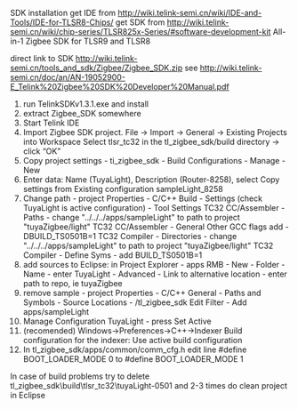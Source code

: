 SDK installation
get IDE from http://wiki.telink-semi.cn/wiki/IDE-and-Tools/IDE-for-TLSR8-Chips/
get SDK from http://wiki.telink-semi.cn/wiki/chip-series/TLSR825x-Series/#software-development-kit
All-in-1 Zigbee SDK for TLSR9 and TLSR8

direct link to SDK http://wiki.telink-semi.cn/tools_and_sdk/Zigbee/Zigbee_SDK.zip
see http://wiki.telink-semi.cn/doc/an/AN-19052900-E_Telink%20Zigbee%20SDK%20Developer%20Manual.pdf


1. run TelinkSDKv1.3.1.exe and install
2. extract Zigbee_SDK somewhere
3. Start Telink IDE
4. Import Zigbee SDK project. File -> Import -> General -> Existing Projects into Workspace Select tlsr_tc32 in the tl_zigbee_sdk/build directory -> click “OK” 
5. Copy project settings - ti_zigbee_sdk - Build Configurations - Manage - New
6. Enter data: Name (TuyaLight), Description (Router-8258), select Copy settings from Existing configuration sampleLight_8258
7. Change path - project Properties - C/C++ Build - Settings (check TuyaLight is active configuration) -
Tool Settings
TC32 CC/Assembler - Paths - change "../../../apps/sampleLight" to path to project "tuyaZigbee/light"
TC32 CC/Assembler - General Other GCC flags add -DBUILD_TS0501B=1
TC32 Compiler - Directories - change "../../../apps/sampleLight" to path to project "tuyaZigbee/light"
TC32 Compiler - Define Syms - add BUILD_TS0501B=1
8. add sources to Eclipse: in Project Explorer - apps RMB - New - Folder - Name - enter TuyaLight - Advanced - Link to alternative location - enter path to repo, ie tuyaZigbee
9. remove sample - project Properties - C/C++ General - Paths and Symbols - Source Locations - /tl_zigbee_sdk Edit Filter - Add apps/sampleLight
10. Manage Configuration TuyaLight - press Set Active
11. (recomended) Windows->Preferences->C++->Indexer Build configuration for the indexer: Use active build configuration
12. In tl_zigbee_sdk/apps/common/comm_cfg.h edit line #define BOOT_LOADER_MODE 0 to #define BOOT_LOADER_MODE 1

In case of build problems try to delete tl_zigbee_sdk\build\tlsr_tc32\tuyaLight-0501 and 2-3 times do clean project in Eclipse


